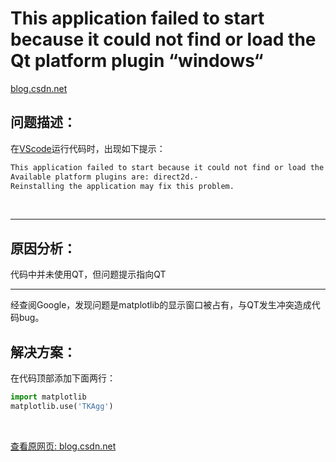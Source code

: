 # This application failed to start because it could not find or load the Qt platform plugin “windows“

[blog.csdn.net](https://blog.csdn.net/weixin_45662974/article/details/114580789)

## 问题描述：

在[VScode](https://so.csdn.net/so/search?q=VScode&spm=1001.2101.3001.7020)运行代码时，出现如下提示：

```txt
This application failed to start because it could not find or load the Qt platform plugin “windows” in “”.-
Available platform plugins are: direct2d.-
Reinstalling the application may fix this problem.
```


​           

* * *

## 原因分析：

代码中并未使用QT，但问题提示指向QT

* * *

经查阅Google，发现问题是matplotlib的显示窗口被占有，与QT发生冲突造成代码bug。

## 解决方案：

在代码顶部添加下面两行：

```python
import matplotlib
matplotlib.use('TKAgg')
```


​           

[查看原网页: blog.csdn.net](https://blog.csdn.net/weixin_45662974/article/details/114580789)